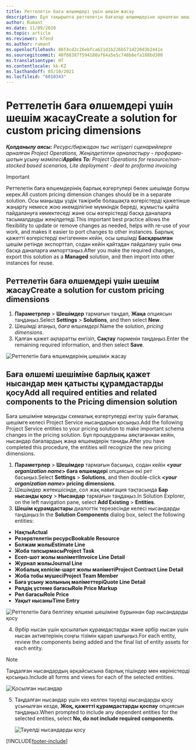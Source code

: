 ```yaml
---
title: Реттелетін баға өлшемдері үшін шешім жасау
description: Бұл тақырыпта реттелетін бағалар өлшемдеріне арналған шешімдерді жасау жолдары туралы ақпарат берілген.
author: Rumant
ms.date: 11/09/2020
ms.topic: article
ms.reviewer: kfend
ms.author: rumant
ms.openlocfilehash: 86f4cd2c26ebfca621d1b226b571d220d3b2441e
ms.sourcegitcommit: 40f68387f594180af64a5e5c748b6efa188bd300
ms.translationtype: HT
ms.contentlocale: kk-KZ
ms.lasthandoff: 05/10/2021
ms.locfileid: "6010343"
---
```

# <a name="create-a-solution-for-custom-pricing-dimensions"></a><span data-ttu-id="b6793-103">Реттелетін баға өлшемдері үшін шешім жасау</span><span class="sxs-lookup"><span data-stu-id="b6793-103">Create a solution for custom pricing dimensions</span></span>

 <span data-ttu-id="b6793-104">_**Қолданылу аясы:** Ресурс/биржадан тыс негіздегі сценарийлерге арналған Project Operations, Жеңілдетілген орналастыру - проформа-шотын ұсыну мәмілесі_</span><span class="sxs-lookup"><span data-stu-id="b6793-104">_**Applies To:** Project Operations for resource/non-stocked based scenarios, Lite deployment - deal to proforma invoicing_</span></span> 

>[!IMPORTANT]
><span data-ttu-id="b6793-105">Реттелетін баға өлшемдерінің барлық өзгертулері бөлек шешімде болуы керек.</span><span class="sxs-lookup"><span data-stu-id="b6793-105">All custom pricing dimension changes should be in a separate solution.</span></span> <span data-ttu-id="b6793-106">Осы маңызды үздік тәжірибе болашақта өзгерістерді қажетінше жаңарту немесе жою икемділігіне мүмкіндік береді, жұмысты қайта пайдалануға көмектеседі және осы өзгерістерді басқа даналарға тасымалдауды жеңілдетеді.</span><span class="sxs-lookup"><span data-stu-id="b6793-106">This important best practice allows the flexibility to update or remove changes as needed, helps with re-use of your work, and makes it easier to port changes to other instances.</span></span> <span data-ttu-id="b6793-107">Барлық қажетті өзгерістерді енгізгеннен кейін, осы шешімді **Басқарылған** шешім ретінде экспорттап, содан кейін қайтадан пайдалану үшін оны басқа даналарға импорттаңыз.</span><span class="sxs-lookup"><span data-stu-id="b6793-107">After you make the required changes, export this solution as a **Managed** solution, and then import into other instances for reuse.</span></span>

## <a name="create-a-solution-for-custom-pricing-dimensions"></a><span data-ttu-id="b6793-108">Реттелетін баға өлшемдері үшін шешім жасау</span><span class="sxs-lookup"><span data-stu-id="b6793-108">Create a solution for custom pricing dimensions</span></span>

1.  <span data-ttu-id="b6793-109">**Параметрлер** > **Шешімдер** тармағын таңдап, **Жаңа** опциясын таңдаңыз.</span><span class="sxs-lookup"><span data-stu-id="b6793-109">Select **Settings** > **Solutions**, and then select **New**.</span></span>
2.  <span data-ttu-id="b6793-110">Шешімді атаңыз, *<your organization name> баға өлшемдері*.</span><span class="sxs-lookup"><span data-stu-id="b6793-110">Name the solution, *<your organization name> pricing dimensions*.</span></span>
3. <span data-ttu-id="b6793-111">Қалған қажет ақпаратты енгізіп, **Сақтау** пәрменін таңдаңыз.</span><span class="sxs-lookup"><span data-stu-id="b6793-111">Enter the remaining required information, and then select **Save**.</span></span>

  ![Реттелетін баға өлшемдерінің шешімін жасау](./media/Creation-of-custom-pricing-dimension-solution.png)
 
## <a name="add-all-required-entities-and-related-components-to-the-pricing-dimension-solution"></a><span data-ttu-id="b6793-113">Баға өлшемі шешіміне барлық қажет нысандар мен қатысты құрамдастарды қосу</span><span class="sxs-lookup"><span data-stu-id="b6793-113">Add all required entities and related components to the Pricing dimension solution</span></span>

<span data-ttu-id="b6793-114">Баға шешіміне маңызды схемалық өзгертулерді енгізу үшін бағалық шешімге келесі Project Service нысандарын қосыңыз.</span><span class="sxs-lookup"><span data-stu-id="b6793-114">Add the following Project Service entities to your pricing solution to make important schema changes in the pricing solution.</span></span> <span data-ttu-id="b6793-115">Бұл процедураны аяқтағаннан кейін, нысандар бағалардың жаңа өлшемдерін таниды.</span><span class="sxs-lookup"><span data-stu-id="b6793-115">After you have completed this procedure, the entities will recognize the new pricing dimensions.</span></span>

1.  <span data-ttu-id="b6793-116">**Параметрлер** > **Шешімдер** тармағын басыңыз, содан кейін **<*your organization name*> баға өлшемдері** опциясын екі рет басыңыз.</span><span class="sxs-lookup"><span data-stu-id="b6793-116">Select **Settings** > **Solutions**, and then double-click **<*your organization name*> pricing dimensions**.</span></span>
2.  <span data-ttu-id="b6793-117">Шешімдер жетекшісінде, сол жақ навигация тақтасында **Бар нысанды қосу** > **Нысандар** тармағын таңдаңыз.</span><span class="sxs-lookup"><span data-stu-id="b6793-117">In Solution Explorer, on the left navigation pane, select **Add Existing** > **Entities**.</span></span>
3.  <span data-ttu-id="b6793-118">**Шешім құрамдастары** диалогтік терезесінде келесі нысандарды таңдаңыз:</span><span class="sxs-lookup"><span data-stu-id="b6793-118">In the **Solution Components** dialog box, select the following entities:</span></span>
 
   - <span data-ttu-id="b6793-119">**Нақты**</span><span class="sxs-lookup"><span data-stu-id="b6793-119">**Actual**</span></span>
   - <span data-ttu-id="b6793-120">**Резервтелетін ресурс**</span><span class="sxs-lookup"><span data-stu-id="b6793-120">**Bookable Resource**</span></span>
   - <span data-ttu-id="b6793-121">**Болжам жолы**</span><span class="sxs-lookup"><span data-stu-id="b6793-121">**Estimate Line**</span></span>
   - <span data-ttu-id="b6793-122">**Жоба тапсырмасы**</span><span class="sxs-lookup"><span data-stu-id="b6793-122">**Project Task**</span></span>
   - <span data-ttu-id="b6793-123">**Есеп-шот жолы мәліметі**</span><span class="sxs-lookup"><span data-stu-id="b6793-123">**Invoice Line Detail**</span></span>
   - <span data-ttu-id="b6793-124">**Журнал жолы**</span><span class="sxs-lookup"><span data-stu-id="b6793-124">**Journal Line**</span></span>
   - <span data-ttu-id="b6793-125">**Жобалық келісім-шарт жолы мәліметі**</span><span class="sxs-lookup"><span data-stu-id="b6793-125">**Project Contract Line Detail**</span></span>
   - <span data-ttu-id="b6793-126">**Жоба тобы мүшесі**</span><span class="sxs-lookup"><span data-stu-id="b6793-126">**Project Team Member**</span></span>
   - <span data-ttu-id="b6793-127">**Баға ұсыну жолының мәліметтері**</span><span class="sxs-lookup"><span data-stu-id="b6793-127">**Quote Line Detail**</span></span>
   - <span data-ttu-id="b6793-128">**Рөлдің үстеме бағасы**</span><span class="sxs-lookup"><span data-stu-id="b6793-128">**Role Price Markup**</span></span>
   - <span data-ttu-id="b6793-129">**Рөл бағасы**</span><span class="sxs-lookup"><span data-stu-id="b6793-129">**Role Price**</span></span>
   - <span data-ttu-id="b6793-130">**Уақыт нысаны**</span><span class="sxs-lookup"><span data-stu-id="b6793-130">**Time Entry**</span></span>
 
   ![Реттелетін баға белгілеу өлшемі шешіміне бұрыннан бар нысандарды қосу](./media/Existing-entities-to-PD-solution.png)
 
 4. <span data-ttu-id="b6793-132">Әрбір нысан үшін қосылатын құрамдастарды және әрбір нысан үшін нысан активтерінің соңғы тізімін қарап шығыңыз.</span><span class="sxs-lookup"><span data-stu-id="b6793-132">For each entity, review the components being added and the final list of entity assets for each entity.</span></span> 

   >[!NOTE]
   > <span data-ttu-id="b6793-133">Таңдалған нысандардың әрқайсысына барлық пішіндер мен көріністерді қосыңыз.</span><span class="sxs-lookup"><span data-stu-id="b6793-133">Include all forms and views for each of the selected entities.</span></span>

  ![Қосылған нысандар](./media/solution-component-selection.png)


5.  <span data-ttu-id="b6793-135">Таңдалған нысандар үшін кез келген тәуелді нысандарды қосу ұсынылған кезде, **Жоқ, қажетті құрамдастарды қоспау** опциясын таңдаңыз.</span><span class="sxs-lookup"><span data-stu-id="b6793-135">When prompted to include any dependent entities for the selected entities, select **No, do not include required components.**</span></span>

    ![Тәуелді нысандарды қосу](./media/Do-not-include-required.png)


[!INCLUDE[footer-include](../includes/footer-banner.md)]